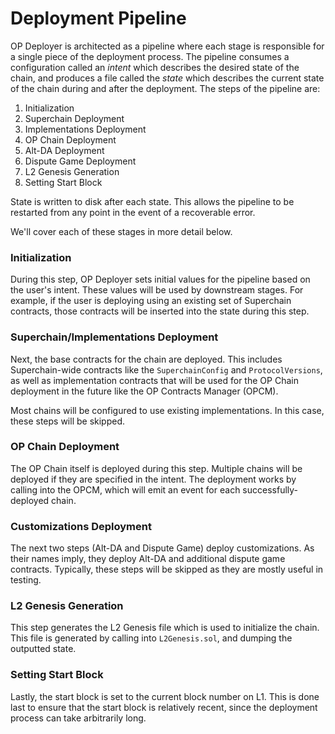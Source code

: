# Deployment Pipeline

OP Deployer is architected as a pipeline where each stage is responsible for a single piece of the deployment process.
The pipeline consumes a configuration called an *intent* which describes the desired state of the chain, and
produces a file called the *state* which describes the current state of the chain during and after the deployment.
The steps of the pipeline are:

1. Initialization
2. Superchain Deployment
3. Implementations Deployment
4. OP Chain Deployment
5. Alt-DA Deployment
6. Dispute Game Deployment
7. L2 Genesis Generation
8. Setting Start Block

State is written to disk after each state. This allows the pipeline to be restarted from any point in the event of a
recoverable error.

We'll cover each of these stages in more detail below.

### Initialization

During this step, OP Deployer sets initial values for the pipeline based on the user's intent. These values will be
used by downstream stages. For example, if the user is deploying using an existing set of Superchain contracts,
those contracts will be inserted into the state during this step.

### Superchain/Implementations Deployment

Next, the base contracts for the chain are deployed. This includes Superchain-wide contracts like the
`SuperchainConfig` and `ProtocolVersions`, as well as implementation contracts that will be used for the OP Chain
deployment in the future like the OP Contracts Manager (OPCM).

Most chains will be configured to use existing implementations. In this case, these steps will be skipped.

### OP Chain Deployment

The OP Chain itself is deployed during this step. Multiple chains will be deployed if they are specified in the
intent. The deployment works by calling into the OPCM, which will emit an event for each successfully-deployed chain.

### Customizations Deployment

The next two steps (Alt-DA and Dispute Game) deploy customizations. As their names imply, they deploy Alt-DA and
additional dispute game contracts. Typically, these steps will be skipped as they are mostly useful in testing.

### L2 Genesis Generation

This step generates the L2 Genesis file which is used to initialize the chain. This file is generated by calling
into `L2Genesis.sol`, and dumping the outputted state.

### Setting Start Block

Lastly, the start block is set to the current block number on L1. This is done last to ensure that the start block 
is relatively recent, since the deployment process can take arbitrarily long.